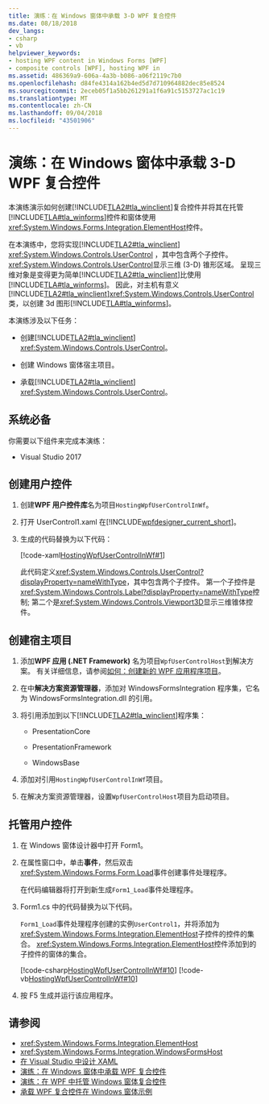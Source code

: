 ```yaml
---
title: 演练：在 Windows 窗体中承载 3-D WPF 复合控件
ms.date: 08/18/2018
dev_langs:
- csharp
- vb
helpviewer_keywords:
- hosting WPF content in Windows Forms [WPF]
- composite controls [WPF], hosting WPF in
ms.assetid: 486369a9-606a-4a3b-b086-a06f2119c7b0
ms.openlocfilehash: d84fe4314a162b4ed5d7d710964882dec85e8524
ms.sourcegitcommit: 2eceb05f1a5bb261291a1f6a91c5153727ac1c19
ms.translationtype: MT
ms.contentlocale: zh-CN
ms.lasthandoff: 09/04/2018
ms.locfileid: "43501906"
---
```

# <a name="walkthrough-hosting-a-3-d-wpf-composite-control-in-windows-forms"></a>演练：在 Windows 窗体中承载 3-D WPF 复合控件

本演练演示如何创建[!INCLUDE[TLA2#tla_winclient](../../../../includes/tla2sharptla-winclient-md.md)]复合控件并将其在托管[!INCLUDE[TLA#tla_winforms](../../../../includes/tlasharptla-winforms-md.md)]控件和窗体使用<xref:System.Windows.Forms.Integration.ElementHost>控件。

在本演练中，您将实现[!INCLUDE[TLA2#tla_winclient](../../../../includes/tla2sharptla-winclient-md.md)] <xref:System.Windows.Controls.UserControl> ，其中包含两个子控件。 <xref:System.Windows.Controls.UserControl>显示三维 (3-D) 锥形区域。 呈现三维对象是变得更为简单[!INCLUDE[TLA2#tla_winclient](../../../../includes/tla2sharptla-winclient-md.md)]比使用[!INCLUDE[TLA#tla_winforms](../../../../includes/tlasharptla-winforms-md.md)]。 因此，对主机有意义[!INCLUDE[TLA2#tla_winclient](../../../../includes/tla2sharptla-winclient-md.md)]<xref:System.Windows.Controls.UserControl>类，以创建 3d 图形[!INCLUDE[TLA#tla_winforms](../../../../includes/tlasharptla-winforms-md.md)]。

本演练涉及以下任务：

-   创建[!INCLUDE[TLA2#tla_winclient](../../../../includes/tla2sharptla-winclient-md.md)] <xref:System.Windows.Controls.UserControl>。

-   创建 Windows 窗体宿主项目。

-   承载[!INCLUDE[TLA2#tla_winclient](../../../../includes/tla2sharptla-winclient-md.md)] <xref:System.Windows.Controls.UserControl>。

## <a name="prerequisites"></a>系统必备

你需要以下组件来完成本演练：

-   Visual Studio 2017

<a name="To_Create_the_UserControl"></a>
## <a name="create-the-usercontrol"></a>创建用户控件

1.  创建**WPF 用户控件库**名为项目`HostingWpfUserControlInWf`。

2.  打开 UserControl1.xaml 在[!INCLUDE[wpfdesigner_current_short](../../../../includes/wpfdesigner-current-short-md.md)]。

3.  生成的代码替换为以下代码：

     [!code-xaml[HostingWpfUserControlInWf#1](../../../../samples/snippets/csharp/VS_Snippets_Wpf/HostingWpfUserControlInWf/CSharp/HostingWpfUserControlInWf/ConeControl.xaml#1)]

     此代码定义<xref:System.Windows.Controls.UserControl?displayProperty=nameWithType>，其中包含两个子控件。 第一个子控件是<xref:System.Windows.Controls.Label?displayProperty=nameWithType>控制; 第二个是<xref:System.Windows.Controls.Viewport3D>显示三维锥体控件。

<a name="To_Create_the_Windows_Forms_Host_Project"></a>
## <a name="create-the-host-project"></a>创建宿主项目

1.  添加**WPF 应用 (.NET Framework)** 名为项目`WpfUserControlHost`到解决方案。 有关详细信息，请参阅[如何：创建新的 WPF 应用程序项目](https://msdn.microsoft.com/library/1f6aea7a-33e1-4d3f-8555-1daa42e95d82)。

2.  在中**解决方案资源管理器**，添加对 WindowsFormsIntegration 程序集，它名为 WindowsFormsIntegration.dll 的引用。

3.  将引用添加到以下[!INCLUDE[TLA2#tla_winclient](../../../../includes/tla2sharptla-winclient-md.md)]程序集：

    -   PresentationCore

    -   PresentationFramework

    -   WindowsBase

4.  添加对引用`HostingWpfUserControlInWf`项目。

5.  在解决方案资源管理器，设置`WpfUserControlHost`项目为启动项目。

<a name="To_Host_the_Windows_Presentation_Foundation"></a>
## <a name="host-the-usercontrol"></a>托管用户控件

1.  在 Windows 窗体设计器中打开 Form1。

2.  在属性窗口中，单击**事件**，然后双击<xref:System.Windows.Forms.Form.Load>事件创建事件处理程序。

     在代码编辑器将打开到新生成`Form1_Load`事件处理程序。

3.  Form1.cs 中的代码替换为以下代码。

     `Form1_Load`事件处理程序创建的实例`UserControl1`，并将添加为<xref:System.Windows.Forms.Integration.ElementHost>子控件的控件的集合。 <xref:System.Windows.Forms.Integration.ElementHost>控件添加到的子控件的窗体的集合。

     [!code-csharp[HostingWpfUserControlInWf#10](../../../../samples/snippets/csharp/VS_Snippets_Wpf/HostingWpfUserControlInWf/CSharp/WpfUserControlHost/Form1.cs#10)]
     [!code-vb[HostingWpfUserControlInWf#10](../../../../samples/snippets/visualbasic/VS_Snippets_Wpf/HostingWpfUserControlInWf/VisualBasic/WpfUserControlHost/Form1.vb#10)]

4.  按 F5 生成并运行该应用程序。

## <a name="see-also"></a>请参阅

- <xref:System.Windows.Forms.Integration.ElementHost>
- <xref:System.Windows.Forms.Integration.WindowsFormsHost>
- [在 Visual Studio 中设计 XAML](/visualstudio/designers/designing-xaml-in-visual-studio)
- [演练：在 Windows 窗体中承载 WPF 复合控件](../../../../docs/framework/wpf/advanced/walkthrough-hosting-a-wpf-composite-control-in-windows-forms.md)
- [演练：在 WPF 中托管 Windows 窗体复合控件](../../../../docs/framework/wpf/advanced/walkthrough-hosting-a-windows-forms-composite-control-in-wpf.md)
- [承载 WPF 复合控件在 Windows 窗体示例](https://go.microsoft.com/fwlink/?LinkID=160001)